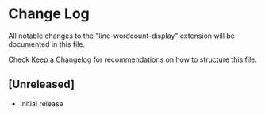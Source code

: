 # Change Log

All notable changes to the "line-wordcount-display" extension will be documented in this file.

Check [Keep a Changelog](http://keepachangelog.com/) for recommendations on how to structure this file.

## [Unreleased]

- Initial release